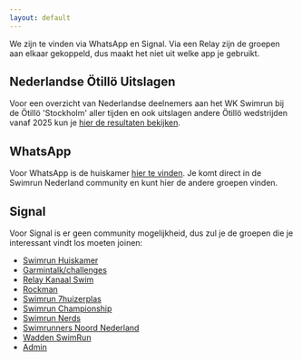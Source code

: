 ```yaml
---
layout: default
---
```


We zijn te vinden via WhatsApp en Signal. Via een Relay zijn de groepen aan elkaar gekoppeld, dus maakt het niet uit welke app je gebruikt.

## Nederlandse Ötillö Uitslagen

Voor een overzicht van Nederlandse deelnemers aan het WK Swimrun bij de Ötillö 'Stockholm' aller tijden en ook uitslagen andere Ötillö wedstrijden vanaf 2025 kun je [hier de resultaten bekijken](https://swimrun.group/otillonl/).

## WhatsApp

Voor WhatsApp is de huiskamer [hier te vinden](https://chat.whatsapp.com/K1Z4r7PSRCH1DEW4rxEnSa). Je komt direct in de Swimrun Nederland community en kunt hier de andere groepen vinden.

## Signal

Voor Signal is er geen community mogelijkheid, dus zul je de groepen die je interessant vindt los moeten joinen:

* [Swimrun Huiskamer](https://signal.group/#CjQKIPd6whar_w-rTcJ8n9ER-8Nk-dY5hBraQSZwI_7TJESPEhA5Ixg4Vjo8ZcTEBMsRQNfG)
* [Garmintalk/challenges](https://signal.group/#CjQKIAosHLa6urn4NW57ahwhJOuWCJLzqasxJJEUzfwBUBiGEhA7fjAtEztg5ssDlQeMZaQ2)
* [Relay Kanaal Swim](https://signal.group/#CjQKII1ajfqV_LDRz2jZgF0hk9AiinoHrsKoebxvvqfLXL8kEhCyTH8-hYY__ZaYwMC3WPUq)
* [Rockman](https://signal.group/#CjQKINHooFDtkWm1RIU3Wwi3hXbsIScksFTTl1s6HJCrj_4rEhA46Hd9tZJkUw3uWSrK69y-)
* [Swimrun 7huizerplas](https://signal.group/#CjQKIC-DJRREZDlXZmEnNy2yztcwEgOsYSFE-1P9VqekKI4HEhC64cfRtX-MStyolNZ0J1N8)
* [Swimrun Championship](https://signal.group/#CjQKILvjtvjT1_w8ohq0bjidDf8aB2wfNwgNUzujQsNU0y0OEhBuHSnpfI60z_HJTKQKwGv0)
* [Swimrun Nerds](https://signal.group/#CjQKIF4J9BU5eSzFQ42O5EyJ3wvUUaP2i78ZFN8VABfTqZPfEhCDcskKgp1xPSWPxVPFpMTZ)
* [Swimrunners Noord Nederland](https://signal.group/#CjQKIFDgD9CDbm2t3AUex-fdmV3_qHlhPy1GumFcE5IYcEfNEhB9mTmxo6L3fstPKQiWOZfe)
* [Wadden SwimRun](https://signal.group/#CjQKIMqJ211WAtWvihNnCXBfkKB9pyA2SdvTljYiLitZ_rcfEhBlaEMgMI8Fwp9NXtpNGIB-)
* [Admin](https://signal.group/#CjQKIMYzFBUUWJWqfHQfgIPYyG4VKJlD3dH5sVJLuW7SvmUVEhCNF3HNGZ6JV_RTCmzW-qYy)
